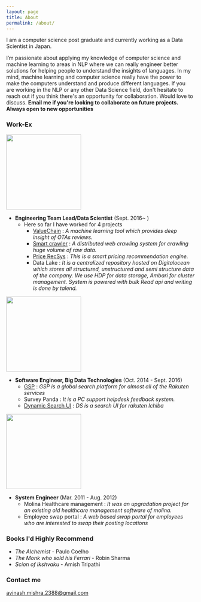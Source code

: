 ```yaml
---
layout: page
title: About
permalink: /about/
---
```


I am a computer science post graduate and currently working as a Data Scientist in Japan.

I’m passionate about applying my knowledge of computer science and machine learning to areas in NLP where we can really engineer better solutions for helping people to understand the insights of languages. In my mind, machine learning and computer science really have the power to make the computers understand and produce different languages. If you are working in the NLP or any other Data Science field, don't hesitate to reach out if you think there's an opportunity for collaboration. Would love to discuss.
**Email me if you're looking to collaborate on future projects. Always open to new opportunities**

### Work-Ex

<img src="{{ site.baseurl }}/images/psinc.png" width="200">   
            
* **Engineering Team Lead/Data Scientist** (Sept. 2016~ )
  - Here so far I have worked for 4 projects
    - [ValueChain](https://repchecker.io/) : *A machine learning tool which provides deep insight of OTAs reviews.*
    - [Smart crawler](https://www.slideshare.net/secret/qOfuLjEJ8rsIr0) : *A distributed web crawling system for crawling huge volume of raw data.*
    - [Price RecSys](https://www.slideshare.net/secret/cN1r3zEFPUe7Rt) : *This is a smart pricing recommendation engine.*   
    - Data Lake : *It is a centralized repository hosted on Digitalocean which stores all structured, unstructured and semi structure data of the company. We use HDP for data storage, Ambari for cluster management. System is powered with bulk Read api and writing is done by talend.* 

<img src="{{ site.baseurl }}/images/rakuten.jpg" width="200">

* **Software Engineer, Big Data Technologies** (Oct. 2014 - Sept. 2016)
  - [GSP](https://search.rakuten.co.jp/) : *GSP is a global search platform for almost all of the Rakuten services*
  - Survey Panda : *It is a PC support helpdesk feedback system.*
  - [Dynamic Search UI](https://www.rakuten.co.jp/) : *DS is a search UI for rakuten Ichiba*

<img src="{{ site.baseurl }}/images/infosys.jpg" width="200">

* **System Engineer** (Mar. 2011 - Aug. 2012)
  - Molina Healthcare management : *It was an upgradation project for an existing old healthcare management software of molina.*
  - Employee swap portal : *A web based swap portal for employees who are interested to swap their posting locations*

### Books I'd Highly Recommend

* *The Alchemist* - Paulo Coelho
* *The Monk who sold his Ferrari* - Robin Sharma
* *Scion of Ikshvaku* - Amish Tripathi

### Contact me

[avinash.mishra.2388@gmail.com](mailto:avinash.mishra.2388@gmail.com)

